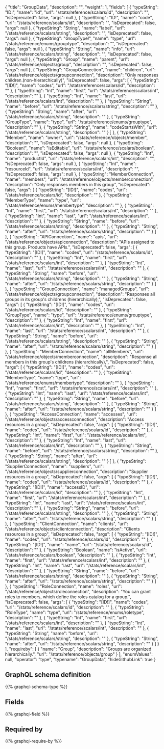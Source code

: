 {
  "title": "GroupData",
  "description": "",
  "weight": 1,
  "fields": [
    {
      "typeString": "ID!",
      "name": "id",
      "url": "/stats/reference/scalars/id",
      "description": "",
      "isDeprecated": false,
      "args": null
    },
    {
      "typeString": "ID!",
      "name": "code",
      "url": "/stats/reference/scalars/id",
      "description": "",
      "isDeprecated": false,
      "args": null
    },
    {
      "typeString": "String",
      "name": "label",
      "url": "/stats/reference/scalars/string",
      "description": "",
      "isDeprecated": false,
      "args": null
    },
    {
      "typeString": "GroupType!",
      "name": "type",
      "url": "/stats/reference/enums/grouptype",
      "description": "",
      "isDeprecated": false,
      "args": null
    },
    {
      "typeString": "String",
      "name": "info",
      "url": "/stats/reference/scalars/string",
      "description": "",
      "isDeprecated": false,
      "args": null
    },
    {
      "typeString": "Group",
      "name": "parent",
      "url": "/stats/reference/objects/group",
      "description": "",
      "isDeprecated": false,
      "args": null
    },
    {
      "typeString": "GroupConnection",
      "name": "children",
      "url": "/stats/reference/objects/groupconnection",
      "description": "Only responses children.(non-hierarchically)",
      "isDeprecated": false,
      "args": [
        {
          "typeString": "[ID!]",
          "name": "codes",
          "url": "/stats/reference/scalars/id",
          "description": ""
        },
        {
          "typeString": "Int",
          "name": "first",
          "url": "/stats/reference/scalars/int",
          "description": ""
        },
        {
          "typeString": "Int",
          "name": "last",
          "url": "/stats/reference/scalars/int",
          "description": ""
        },
        {
          "typeString": "String",
          "name": "before",
          "url": "/stats/reference/scalars/string",
          "description": ""
        },
        {
          "typeString": "String",
          "name": "after",
          "url": "/stats/reference/scalars/string",
          "description": ""
        },
        {
          "typeString": "GroupType",
          "name": "type",
          "url": "/stats/reference/enums/grouptype",
          "description": ""
        },
        {
          "typeString": "String",
          "name": "codeStartsWith",
          "url": "/stats/reference/scalars/string",
          "description": ""
        }
      ]
    },
    {
      "typeString": "Member",
      "name": "owner",
      "url": "/stats/reference/objects/member",
      "description": "",
      "isDeprecated": false,
      "args": null
    },
    {
      "typeString": "Boolean!",
      "name": "isEditable",
      "url": "/stats/reference/scalars/boolean",
      "description": "",
      "isDeprecated": false,
      "args": null
    },
    {
      "typeString": "Int",
      "name": "productId",
      "url": "/stats/reference/scalars/int",
      "description": "",
      "isDeprecated": false,
      "args": null
    },
    {
      "typeString": "Int",
      "name": "resourceId",
      "url": "/stats/reference/scalars/int",
      "description": "",
      "isDeprecated": false,
      "args": null
    },
    {
      "typeString": "MemberConnection",
      "name": "members",
      "url": "/stats/reference/objects/memberconnection",
      "description": "Only responses members in this group",
      "isDeprecated": false,
      "args": [
        {
          "typeString": "[ID!]",
          "name": "codes",
          "url": "/stats/reference/scalars/id",
          "description": ""
        },
        {
          "typeString": "MemberType",
          "name": "type",
          "url": "/stats/reference/enums/membertype",
          "description": ""
        },
        {
          "typeString": "Int",
          "name": "first",
          "url": "/stats/reference/scalars/int",
          "description": ""
        },
        {
          "typeString": "Int",
          "name": "last",
          "url": "/stats/reference/scalars/int",
          "description": ""
        },
        {
          "typeString": "String",
          "name": "before",
          "url": "/stats/reference/scalars/string",
          "description": ""
        },
        {
          "typeString": "String",
          "name": "after",
          "url": "/stats/reference/scalars/string",
          "description": ""
        }
      ]
    },
    {
      "typeString": "APIConnection",
      "name": "apis",
      "url": "/stats/reference/objects/apiconnection",
      "description": "APIs assigned to this group. Products have APIs.",
      "isDeprecated": false,
      "args": [
        {
          "typeString": "[ID!]",
          "name": "codes",
          "url": "/stats/reference/scalars/id",
          "description": ""
        },
        {
          "typeString": "Int",
          "name": "first",
          "url": "/stats/reference/scalars/int",
          "description": ""
        },
        {
          "typeString": "Int",
          "name": "last",
          "url": "/stats/reference/scalars/int",
          "description": ""
        },
        {
          "typeString": "String",
          "name": "before",
          "url": "/stats/reference/scalars/string",
          "description": ""
        },
        {
          "typeString": "String",
          "name": "after",
          "url": "/stats/reference/scalars/string",
          "description": ""
        }
      ]
    },
    {
      "typeString": "GroupConnection",
      "name": "managedGroups",
      "url": "/stats/reference/objects/groupconnection",
      "description": "Responses all groups in its group's childrens (hierarchically),",
      "isDeprecated": false,
      "args": [
        {
          "typeString": "[ID!]",
          "name": "codes",
          "url": "/stats/reference/scalars/id",
          "description": ""
        },
        {
          "typeString": "GroupType",
          "name": "type",
          "url": "/stats/reference/enums/grouptype",
          "description": ""
        },
        {
          "typeString": "Int",
          "name": "first",
          "url": "/stats/reference/scalars/int",
          "description": ""
        },
        {
          "typeString": "Int",
          "name": "last",
          "url": "/stats/reference/scalars/int",
          "description": ""
        },
        {
          "typeString": "String",
          "name": "before",
          "url": "/stats/reference/scalars/string",
          "description": ""
        },
        {
          "typeString": "String",
          "name": "after",
          "url": "/stats/reference/scalars/string",
          "description": ""
        }
      ]
    },
    {
      "typeString": "MemberConnection",
      "name": "allMembers",
      "url": "/stats/reference/objects/memberconnection",
      "description": "Response all members in this group's childrens (hierarchically),",
      "isDeprecated": false,
      "args": [
        {
          "typeString": "[ID!]",
          "name": "codes",
          "url": "/stats/reference/scalars/id",
          "description": ""
        },
        {
          "typeString": "MemberType",
          "name": "type",
          "url": "/stats/reference/enums/membertype",
          "description": ""
        },
        {
          "typeString": "Int",
          "name": "first",
          "url": "/stats/reference/scalars/int",
          "description": ""
        },
        {
          "typeString": "Int",
          "name": "last",
          "url": "/stats/reference/scalars/int",
          "description": ""
        },
        {
          "typeString": "String",
          "name": "before",
          "url": "/stats/reference/scalars/string",
          "description": ""
        },
        {
          "typeString": "String",
          "name": "after",
          "url": "/stats/reference/scalars/string",
          "description": ""
        }
      ]
    },
    {
      "typeString": "AccessConnection",
      "name": "accesses",
      "url": "/stats/reference/objects/accessconnection",
      "description": "Access resources in a group",
      "isDeprecated": false,
      "args": [
        {
          "typeString": "[ID!]",
          "name": "codes",
          "url": "/stats/reference/scalars/id",
          "description": ""
        },
        {
          "typeString": "Int",
          "name": "first",
          "url": "/stats/reference/scalars/int",
          "description": ""
        },
        {
          "typeString": "Int",
          "name": "last",
          "url": "/stats/reference/scalars/int",
          "description": ""
        },
        {
          "typeString": "String",
          "name": "before",
          "url": "/stats/reference/scalars/string",
          "description": ""
        },
        {
          "typeString": "String",
          "name": "after",
          "url": "/stats/reference/scalars/string",
          "description": ""
        }
      ]
    },
    {
      "typeString": "SupplierConnection",
      "name": "suppliers",
      "url": "/stats/reference/objects/supplierconnection",
      "description": "Supplier resources in a group",
      "isDeprecated": false,
      "args": [
        {
          "typeString": "[ID!]",
          "name": "codes",
          "url": "/stats/reference/scalars/id",
          "description": ""
        },
        {
          "typeString": "[ID!]",
          "name": "accessID",
          "url": "/stats/reference/scalars/id",
          "description": ""
        },
        {
          "typeString": "Int",
          "name": "first",
          "url": "/stats/reference/scalars/int",
          "description": ""
        },
        {
          "typeString": "Int",
          "name": "last",
          "url": "/stats/reference/scalars/int",
          "description": ""
        },
        {
          "typeString": "String",
          "name": "before",
          "url": "/stats/reference/scalars/string",
          "description": ""
        },
        {
          "typeString": "String",
          "name": "after",
          "url": "/stats/reference/scalars/string",
          "description": ""
        }
      ]
    },
    {
      "typeString": "ClientConnection",
      "name": "clients",
      "url": "/stats/reference/objects/clientconnection",
      "description": "Clients resources in a group",
      "isDeprecated": false,
      "args": [
        {
          "typeString": "[ID!]",
          "name": "codes",
          "url": "/stats/reference/scalars/id",
          "description": ""
        },
        {
          "typeString": "[ID!]",
          "name": "name",
          "url": "/stats/reference/scalars/id",
          "description": ""
        },
        {
          "typeString": "Boolean",
          "name": "isActive",
          "url": "/stats/reference/scalars/boolean",
          "description": ""
        },
        {
          "typeString": "Int",
          "name": "first",
          "url": "/stats/reference/scalars/int",
          "description": ""
        },
        {
          "typeString": "Int",
          "name": "last",
          "url": "/stats/reference/scalars/int",
          "description": ""
        },
        {
          "typeString": "String",
          "name": "before",
          "url": "/stats/reference/scalars/string",
          "description": ""
        },
        {
          "typeString": "String",
          "name": "after",
          "url": "/stats/reference/scalars/string",
          "description": ""
        }
      ]
    },
    {
      "typeString": "RoleConnection",
      "name": "roles",
      "url": "/stats/reference/objects/roleconnection",
      "description": "You can grant roles to members, which define the roles catalog for a group.",
      "isDeprecated": false,
      "args": [
        {
          "typeString": "[ID!]",
          "name": "codes",
          "url": "/stats/reference/scalars/id",
          "description": ""
        },
        {
          "typeString": "RoleType",
          "name": "type",
          "url": "/stats/reference/enums/roletype",
          "description": ""
        },
        {
          "typeString": "Int",
          "name": "first",
          "url": "/stats/reference/scalars/int",
          "description": ""
        },
        {
          "typeString": "Int",
          "name": "last",
          "url": "/stats/reference/scalars/int",
          "description": ""
        },
        {
          "typeString": "String",
          "name": "before",
          "url": "/stats/reference/scalars/string",
          "description": ""
        },
        {
          "typeString": "String",
          "name": "after",
          "url": "/stats/reference/scalars/string",
          "description": ""
        }
      ]
    }
  ],
  "requireby": [
    {
      "name": "Group",
      "description": "Groups are organized hierarchically.",
      "url": "/stats/reference/objects/group"
    }
  ],
  "enumValues": null,
  "operator": "type",
  "typename": "GroupData",
  "hideGithubLink": true
}
## GraphQL schema definition

{{% graphql-schema-type %}}

## Fields

{{% graphql-field %}}

## Required by

{{% graphql-require-by %}}
